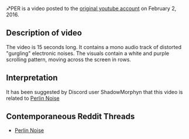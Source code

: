 ♐PER is a video posted to the [original youtube account](Real_and_Fake_channels "wikilink") on February 2, 2016.

## Description of video

The video is 15 seconds long. It contains a mono audio track of
distorted "gurgling" electronic noises. The visuals contain a white and
purple scrolling pattern, moving across the screen in rows.

## Interpretation

It has been suggested by Discord user ShadowMorphyn that this video is
related to [Perlin Noise](https://en.wikipedia.org/wiki/Perlin_noise)

## Contemporaneous Reddit Threads

  - [Perlin Noise](https://www.reddit.com/r/UnfavorableSemicircle/comments/4fxjaj/perlin_noise/)

